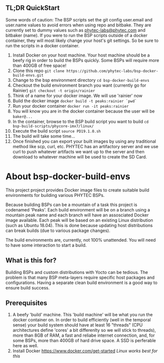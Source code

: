 ## TL;DR QuickStart
Some words of caution:
The BSP scripts set the git config user.email and user.name values to avoid errors when using repo and bitbake. They are currently set to dummy values such as phytec-labs@phytec.com and bitbaker (name). If you were to run the BSP scripts outside of a docker container, they will most likely change your host's git settings. So be sure to run the scripts in a docker container. 

1. Install Docker on your host machine. Your host machine should be a beefy rig in order to build the BSPs quickly. Some BSPs will require more than 400GB of free space!
2. Clone this repo `git clone https://github.com/phytec-labs/bsp-docker-build-envs.git`
3. Change to the bsp environment directory `cd bsp-docker-build-envs`
4. Checkout the build environment branch you want (currently go for Rainier) `git checkout -t origin/rainier`
5. Think of a name for your docker image. We will use 'rainier' now 
6. Build the docker image ``docker build -t peaks:rainier `pwd` ``
7. Run your docker container `docker run -it peaks:rainier`
8. You will know you are in the docker container because the user will be `baker@...`
9. In the container, browse to the BSP build script you want to build `cd bsp-build-scripts/phycore-imx7/linux/`
10. Execute the build script `source PD19.1.0.sh`
11. The build will take some time...
12. Once finished you can export your built images by using any traditional method like scp, curl, etc. PHYTEC has an artifactory server and we use curl to push whatever artifacts we want up to the server and then download to whatever machine will be used to create the SD Card.


# About bsp-docker-build-envs

This project project provides Docker image files to create suitable build environments for building various PHYTEC BSPs. 

Because building BSPs can be a mountain of a task this project is codenamed 'Peaks'. Each build environment will be on a branch using a mountain peak name and each branch will have an assosciated Docker image available. Each peak will be based on an existing Linux distribution (such as Ubuntu 18.04). This is done because updating host distributions can break builds (due to various package changes). 

The build environments are, currently, not 100% unattended. You will need to have some interaction to start a build. 

## What is this for?

Building BSPs and custom distributions with Yocto can be tedious. The problem is that many BSP meta-layers require specific host packages and configurations. Having a separate clean build environment is a good way to ensure build success.

## Prerequisites

1. A beefy 'build' machine. This 'build machine' will be what you run the docker container on. In order to build efficiently (well in the temporal sense) your build system should have at least 16 "threads" (CPU architectures define 'cores' a bit differenlty so we will stick to threads), more than 8GB of RAM, a fast and reliabe internet connection, and, for some BSPs, more than 400GB of hard drive space. A SSD is perferable here as well.
2. Install Docker https://www.docker.com/get-started *Linux works best for this*



